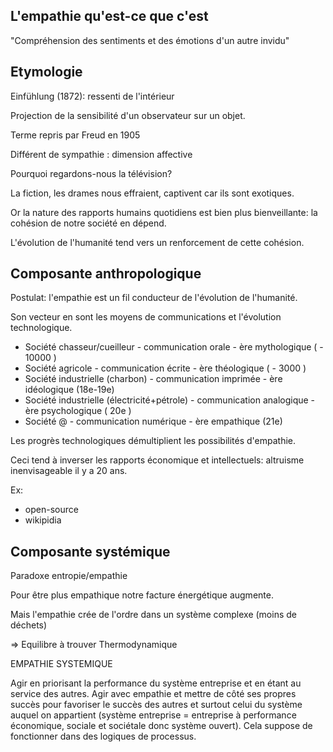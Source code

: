 ## L'empathie qu'est-ce que c'est

"Compréhension des sentiments et des émotions d'un autre invidu"



## Etymologie


Einfühlung (1872): ressenti de l'intérieur

Projection de la sensibilité d'un observateur sur un objet.

Terme repris par Freud en 1905

Différent de sympathie : dimension affective



Pourquoi regardons-nous la télévision?

La fiction, les drames nous effraient, captivent car ils sont exotiques.

Or la nature des rapports humains quotidiens est bien plus bienveillante: la cohésion de notre société en dépend.

L'évolution de l'humanité tend vers un renforcement de cette cohésion.



## Composante anthropologique

Postulat: l'empathie est un fil conducteur de l'évolution de l'humanité.

Son vecteur en sont les moyens de communications et l'évolution technologique.

- Société chasseur/cueilleur - communication orale - ère mythologique ( - 10000 )
- Société agricole - communication écrite - ère théologique ( - 3000 )
- Société industrielle (charbon) - communication imprimée - ère idéologique (18e-19e)
- Société industrielle (électricité+pétrole) - communication analogique - ère psychologique ( 20e )
- Société @ - communication numérique - ère empathique (21e)



Les progrès technologiques démultiplient les possibilités d'empathie.   

Ceci tend à inverser les rapports économique et intellectuels: altruisme inenvisageable il y a 20 ans.

Ex:
- open-source
- wikipidia



## Composante systémique


Paradoxe entropie/empathie

Pour être plus empathique notre facture énergétique augmente.

Mais l'empathie crée de l'ordre dans un système complexe (moins de déchets)

=> Equilibre à trouver
Thermodynamique

EMPATHIE SYSTEMIQUE

Agir en priorisant la performance du système entreprise et en étant au service des autres.
Agir avec empathie et mettre de côté ses propres succès pour favoriser le succès des autres et surtout celui du système auquel on appartient (système entreprise = entreprise à performance économique, sociale et sociétale donc système ouvert). Cela suppose de fonctionner dans des logiques de processus.
